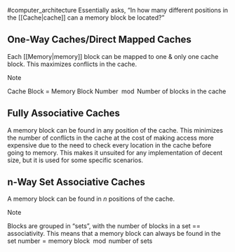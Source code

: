 #computer_architecture 
Essentially asks, “In how many different positions in the [[Cache|cache]] can a memory block be located?”

## One-Way Caches/Direct Mapped Caches
Each [[Memory|memory]] block can be mapped to one & only one cache block. This maximizes conflicts in the cache.
>[!note] 
>Cache Block = Memory Block Number$\mod{\text{Number of blocks in the cache}}$ 

## Fully Associative Caches
A memory block can be found in any position of the cache. This minimizes the number of conflicts in the cache at the cost of making access more expensive due to the need to check every location in the cache before going to memory. This makes it unsuited for any implementation of decent size, but it is used for some specific scenarios.

## n-Way Set Associative Caches
A memory block can be found in $n$ positions of the cache. 
>[!note]
>Blocks are grouped in “sets”, with the number of blocks in a set == associativity. This means that a memory block can always be found in the $\text{set number} =\text{memory block} \mod{\text{number of sets}}$